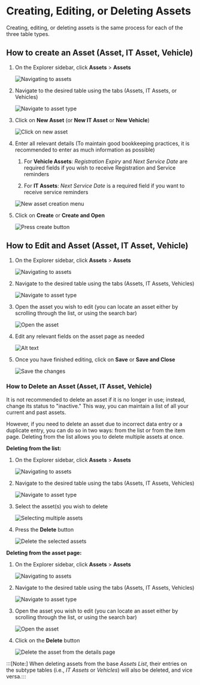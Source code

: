 # Creating, Editing, or Deleting Assets

Creating, editing, or deleting assets is the same process for each of the three table types.

## How to create an Asset (Asset, IT Asset, Vehicle)

1. On the Explorer sidebar, click **Assets** &gt; **Assets**

    ![Navigating to assets](<Navigating to Assets.png>)

2. Navigate to the desired table using the tabs (Assets, IT Assets, or Vehicles) 

    ![Navigate to asset type](<Navigate to asset type.png>)

3. Click on **New Asset** (or **New IT Asset** or **New Vehicle**)

    ![Click on new asset](<Click on new asset.png>)

4. Enter all relevant details (To maintain good bookkeeping practices, it is recommended to enter as much information as possible)  
    
    1. For **Vehicle Assets**: *Registration Expiry* and *Next Service Date* are required fields if you wish to receive Registration and Service reminders

    2. For **IT Assets**: *Next Service Date* is a required field if you want to receive service reminders  

    ![New asset creation menu](<New asset creation menu.png>)

5. Click on **Create** or **Create and Open**

    ![Press create button](<Press create button.png>)

## How to Edit and Asset (Asset, IT Asset, Vehicle)

1. On the Explorer sidebar, click **Assets** &gt; **Assets**  

    ![Navigating to assets](<Navigating to Assets.png>)

2. Navigate to the desired table using the tabs (Assets, IT Assets, Vehicles)

    ![Navigate to asset type](<Navigate to asset type.png>)

3. Open the asset you wish to edit (you can locate an asset either by scrolling through the list, or using the search bar)  

    ![Open the asset](<Open the asset.png>)

4. Edit any relevant fields on the asset page as needed

    ![Alt text](<Updating the asset information on the details page.png>)

5. Once you have finished editing, click on **Save** or **Save and Close**  

    ![Save the changes](<Save the changes.png>)

### How to Delete an Asset (Asset, IT Asset, Vehicle)

It is not recommended to delete an asset if it is no longer in use; instead, change its status to "inactive." This way, you can maintain a list of all your current and past assets.

However, if you need to delete an asset due to incorrect data entry or a duplicate entry, you can do so in two ways: from the list or from the item page. Deleting from the list allows you to delete multiple assets at once.

**Deleting from the list:**

1. On the Explorer sidebar, click **Assets** &gt; **Assets**  

    ![Navigating to assets](<Navigating to Assets.png>)

2. Navigate to the desired table using the tabs (Assets, IT Assets, Vehicles)  

    ![Navigate to asset type](<Navigate to asset type.png>)

3. Select the asset(s) you wish to delete

    ![Selecting multiple assets](<Selecting multiple assets.png>)

4. Press the **Delete** button 

    ![Delete the selected assets](<Delete the selected assets.png>)

**Deleting from the asset page:**

1. On the Explorer sidebar, click **Assets** &gt; **Assets**

    ![Navigating to assets](<Navigating to Assets.png>)

2. Navigate to the desired table using the tabs (Assets, IT Assets, Vehicles)

    ![Navigate to asset type](<Navigate to asset type.png>)

3. Open the asset you wish to edit (you can locate an asset either by scrolling through the list, or using the search bar)  

    ![Open the asset](<Open the asset.png>)

4. Click on the **Delete** button  

    ![Delete the asset from the details page](<Delete the asset from the details page.png>)

:::[Note:] When deleting assets from the base *Assets List*, their entries on the subtype tables (i.e., *IT Assets* or *Vehicles*) will also be deleted, and vice versa.:::